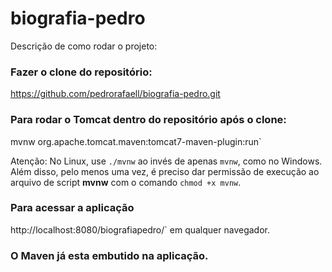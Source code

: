 # biografia-pedro

Descrição de como rodar o projeto: 

### Fazer o clone do repositório:

https://github.com/pedrorafaell/biografia-pedro.git

### Para rodar o Tomcat dentro do repositório após o clone:

mvnw org.apache.tomcat.maven:tomcat7-maven-plugin:run`

Atenção: No Linux, use `./mvnw` ao invés de apenas `mvnw`, como no Windows. Além disso, pelo menos uma vez, é preciso dar permissão de execução ao arquivo de script **mvnw** com o comando `chmod +x mvnw`.

### Para acessar a aplicação

http://localhost:8080/biografiapedro/` em qualquer navegador.

### O Maven já esta embutido na aplicação.
